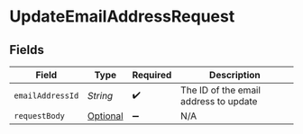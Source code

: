 # UpdateEmailAddressRequest


## Fields

| Field                                                                                               | Type                                                                                                | Required                                                                                            | Description                                                                                         |
| --------------------------------------------------------------------------------------------------- | --------------------------------------------------------------------------------------------------- | --------------------------------------------------------------------------------------------------- | --------------------------------------------------------------------------------------------------- |
| `emailAddressId`                                                                                    | *String*                                                                                            | :heavy_check_mark:                                                                                  | The ID of the email address to update                                                               |
| `requestBody`                                                                                       | [Optional<UpdateEmailAddressRequestBody>](../../models/operations/UpdateEmailAddressRequestBody.md) | :heavy_minus_sign:                                                                                  | N/A                                                                                                 |